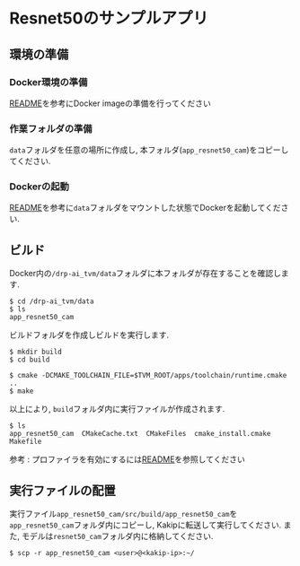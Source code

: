 # Resnet50のサンプルアプリ

## 環境の準備

### Docker環境の準備

[README](../README.md)を参考にDocker imageの準備を行ってください

### 作業フォルダの準備

`data`フォルダを任意の場所に作成し, 本フォルダ(`app_resnet50_cam`)をコピーしてください.

### Dockerの起動

[README](../README.md)を参考に`data`フォルダをマウントした状態でDockerを起動してください.


## ビルド

Docker内の`/drp-ai_tvm/data`フォルダに本フォルダが存在することを確認します.
```
$ cd /drp-ai_tvm/data
$ ls
app_resnet50_cam
```

ビルドフォルダを作成しビルドを実行します.
```
$ mkdir build
$ cd build

$ cmake -DCMAKE_TOOLCHAIN_FILE=$TVM_ROOT/apps/toolchain/runtime.cmake  ..
$ make
```
以上により, `build`フォルダ内に実行ファイルが作成されます.

```
$ ls
app_resnet50_cam  CMakeCache.txt  CMakeFiles  cmake_install.cmake  Makefile
```

参考 : プロファイラを有効にするには[README](../README.md)を参照してください

## 実行ファイルの配置

実行ファイル`app_resnet50_cam/src/build/app_resnet50_cam`を`app_resnet50_cam`フォルダ内にコピーし, Kakipに転送して実行してください. また, モデルは`resnet50_cam`フォルダ内に格納してください.

```
$ scp -r app_resnet50_cam <user>@<kakip-ip>:~/
```
